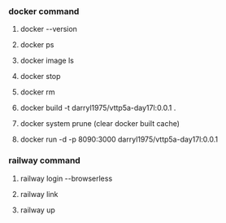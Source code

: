 ### docker command <br>

1. docker --version <br>
   
2. docker ps <br>

3. docker image ls <br>

4. docker stop <container id> <br>

5. docker rm <container id> <br>
   
6. docker build -t darryl1975/vttp5a-day17l:0.0.1 . <br>
   
7. docker system prune (clear docker built cache) <br>
   
8. docker run -d -p 8090:3000 darryl1975/vttp5a-day17l:0.0.1 <br>
   
### railway command <br>

1. railway login --browserless <br>
   
2. railway link <br>
   
3. railway up <br>